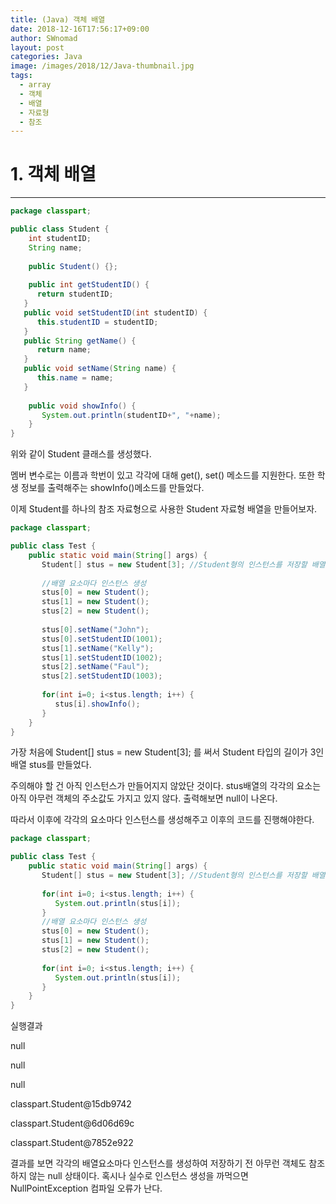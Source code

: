 ```yaml
---
title: (Java) 객체 배열
date: 2018-12-16T17:56:17+09:00
author: SWnomad
layout: post
categories: Java
image: /images/2018/12/Java-thumbnail.jpg
tags:
  - array
  - 객체
  - 배열
  - 자료형
  - 참조
---
```

# 1. 객체 배열

* * *

~~~ java
package classpart;

public class Student {
    int studentID;
    String name;
    
    public Student() {};
   
    public int getStudentID() {
      return studentID;
   }
   public void setStudentID(int studentID) {
      this.studentID = studentID;
   }
   public String getName() {
      return name;
   }
   public void setName(String name) {
      this.name = name;
   }
    
    public void showInfo() {
       System.out.println(studentID+", "+name);
    }
}
~~~

위와 같이 Student 클래스를 생성했다.

멤버 변수로는 이름과 학번이 있고 각각에 대해 get(), set() 메소드를 지원한다. 또한 학생 정보를 출력해주는 showInfo()메소드를 만들었다.

이제 Student를 하나의 참조 자료형으로 사용한 Student 자료형 배열을 만들어보자.

~~~ java
package classpart;

public class Test {
    public static void main(String[] args) {
       Student[] stus = new Student[3]; //Student형의 인스턴스를 저장할 배열공간만 확보했을 뿐 아직 인스턴스가 만들어지지 않았다.
       
       //배열 요소마다 인스턴스 생성
       stus[0] = new Student();
       stus[1] = new Student();
       stus[2] = new Student();
       
       stus[0].setName("John");
       stus[0].setStudentID(1001);
       stus[1].setName("Kelly");
       stus[1].setStudentID(1002);
       stus[2].setName("Faul");
       stus[2].setStudentID(1003);
       
       for(int i=0; i<stus.length; i++) {
          stus[i].showInfo();
       }
    }
}
~~~

가장 처음에 Student[] stus = new Student[3]; 를 써서 Student 타입의 길이가 3인 배열 stus를 만들었다.

주의해야 할 건 아직 인스턴스가 만들어지지 않았단 것이다. stus배열의 각각의 요소는 아직 아무런 객체의 주소값도 가지고 있지 않다. 출력해보면 null이 나온다.

따라서 이후에 각각의 요소마다 인스턴스를 생성해주고 이후의 코드를 진행해야한다.

~~~ java
package classpart;

public class Test {
    public static void main(String[] args) {
       Student[] stus = new Student[3]; //Student형의 인스턴스를 저장할 배열 공간만 확보했을 뿐 아직 인스턴스가 만들어지지 않았다.
       
       for(int i=0; i<stus.length; i++) {
          System.out.println(stus[i]);
       }
       //배열 요소마다 인스턴스 생성
       stus[0] = new Student();
       stus[1] = new Student();
       stus[2] = new Student();
       
       for(int i=0; i<stus.length; i++) {
          System.out.println(stus[i]);
       }
    }
}
~~~

실행결과

null


null


null


classpart.Student@15db9742


classpart.Student@6d06d69c


classpart.Student@7852e922

결과를 보면 각각의 배열요소마다 인스턴스를 생성하여 저장하기 전 아무런 객체도 참조하지 않는 null 상태이다. 혹시나 실수로 인스턴스 생성을 까먹으면 NullPointException 컴파일 오류가 난다.

&nbsp;